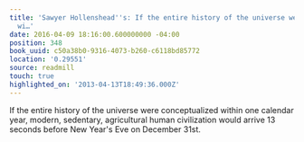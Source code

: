 ```yaml
---
title: 'Sawyer Hollenshead''s: If the entire history of the universe were conceptualized
  wi…'
date: 2016-04-09 18:16:00.600000000 -04:00
position: 348
book_uuid: c50a38b0-9316-4073-b260-c6118bd85772
location: '0.29551'
source: readmill
touch: true
highlighted_on: '2013-04-13T18:49:36.000Z'
---
```


If the entire history of the universe were conceptualized within one calendar year, modern, sedentary, agricultural human civilization would arrive 13 seconds before New Year's Eve on December 31st.